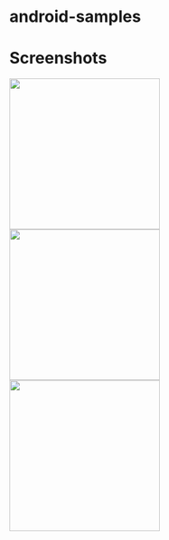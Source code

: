 # android-samples

Screenshots
===========
<img src="https://raw.github.com/hasretsariyer/android-samples/master/Screenshots/main_activity.png" width="266">
<img src="https://raw.github.com/hasretsariyer/android-samples/master/Screenshots/notification_activity.png" width="266">
<img src="https://raw.github.com/hasretsariyer/android-samples/master/Screenshots/notification.png" width="266">